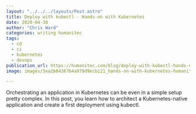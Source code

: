 ```yaml
---
layout: "../../../layouts/Post.astro"
title: Deploy with kubectl - Hands-on with Kubernetes
date: 2020-04-30
author: "Chris Ward"
categories: writing humanitec
tags: 
  - cd
  - ci
  - kubernetes
  - devops
publication_url: https://humanitec.com/blog/deploy-with-kubectl-hands-on-with-kubernetes
image: images/5ea2b84367b4a979d9ecb121_hands-on-with-kubernetes-humanitec-p-2000.png

---
```

Orchestrating an application in Kubernetes can be even in a simple setup pretty complex. In this post, you learn how to architect a Kubernetes-native application and create a first deployment using kubectl.